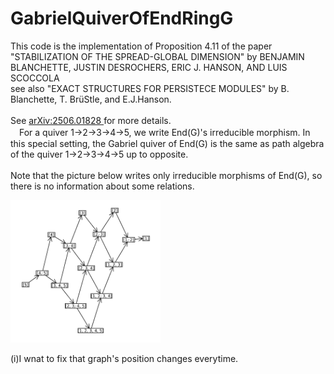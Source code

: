 # GabrielQuiverOfEndRingG

This code is the implementation of Proposition 4.11 of the paper
"STABILIZATION OF THE SPREAD-GLOBAL DIMENSION" by BENJAMIN BLANCHETTE, JUSTIN DESROCHERS, ERIC J. HANSON, AND LUIS SCOCCOLA
<br>
see also "EXACT STRUCTURES FOR PERSISTECE MODULES" by B. Blanchette, T. BrüStle, and E.J.Hanson.   
<br>
See <a href="https://arxiv.org/abs/2506.01828(https://arxiv.org/pdf/2506.01828)">arXiv:2506.01828 </a> for more details. 
<br>
　For a quiver 1→2→3→4→5, we write End(G)'s irreducible morphism. In this special setting, the Gabriel quiver of End(G) is the same as path algebra of the quiver 1→2→3→4→5 up to opposite.  
<br>
Note that the picture below writes only irreducible morphisms of End(G), so there is no information about some relations.
 <!-- Picture -->
  <div title="picture">
    <img src="Graph.PNG" alt="picture" width="240px" >
    </div>
    <small>
    </small>
<!-- end Picture -->

(i)I wnat to fix that graph's position changes everytime.
